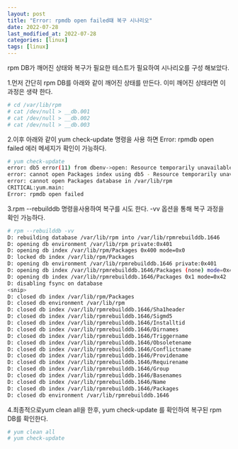 ```yaml
---
layout: post
title: "Error: rpmdb open failed떄 복구 시나리오"
date: 2022-07-28
last_modified_at: 2022-07-28
categories: [linux]
tags: [linux]
---
```


rpm DB가 깨어진 상태와 복구가 필요한 테스트가 필요하여 시나리오를 구성 해보았다.

1.먼저 간단히 rpm DB를 아래와 같이 깨어진 상태를 만든다.
   이미 깨어진 상태라면 이 과정은 생략 한다.

```sh
# cd /var/lib/rpm
# cat /dev/null > __db.001
# cat /dev/null > __db.002
# cat /dev/null > __db.003 
```

2.이후 아래와 같이 yum check-update 명령을 사용 하면 Error: rpmdb open failed
에러 메세지가 확인이 가능하다.

```sh
# yum check-update
error: db5 error(11) from dbenv->open: Resource temporarily unavailable
error: cannot open Packages index using db5 - Resource temporarily unavailable (11)
error: cannot open Packages database in /var/lib/rpm
CRITICAL:yum.main:
Error: rpmdb open failed
```

3.rpm --rebuilddb 명령을사용하여 복구를 시도 한다. -vv 옵션을 통해 복구 과정을 확인 가능하다.

```sh
# rpm --rebuilddb -vv
D: rebuilding database /var/lib/rpm into /var/lib/rpmrebuilddb.1646
D: opening db environment /var/lib/rpm private:0x401
D: opening db index /var/lib/rpm/Packages 0x400 mode=0x0
D: locked db index /var/lib/rpm/Packages
D: opening db environment /var/lib/rpmrebuilddb.1646 private:0x401
D: opening db index /var/lib/rpmrebuilddb.1646/Packages (none) mode=0x42
D: opening db index /var/lib/rpmrebuilddb.1646/Packages 0x1 mode=0x42
D: disabling fsync on database
<snip>
D: closed db index /var/lib/rpm/Packages
D: closed db environment /var/lib/rpm
D: closed db index /var/lib/rpmrebuilddb.1646/Sha1header
D: closed db index /var/lib/rpmrebuilddb.1646/Sigmd5
D: closed db index /var/lib/rpmrebuilddb.1646/Installtid
D: closed db index /var/lib/rpmrebuilddb.1646/Dirnames
D: closed db index /var/lib/rpmrebuilddb.1646/Triggername
D: closed db index /var/lib/rpmrebuilddb.1646/Obsoletename
D: closed db index /var/lib/rpmrebuilddb.1646/Conflictname
D: closed db index /var/lib/rpmrebuilddb.1646/Providename
D: closed db index /var/lib/rpmrebuilddb.1646/Requirename
D: closed db index /var/lib/rpmrebuilddb.1646/Group
D: closed db index /var/lib/rpmrebuilddb.1646/Basenames
D: closed db index /var/lib/rpmrebuilddb.1646/Name
D: closed db index /var/lib/rpmrebuilddb.1646/Packages
D: closed db environment /var/lib/rpmrebuilddb.1646
```

4.최종적으로yum clean all을 한후, yum check-update 를 확인하여 복구된 rpm DB를 확인한다.

```sh
# yum clean all
# yum check-update
```

